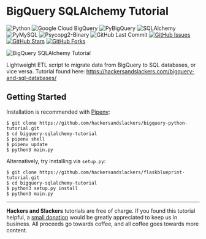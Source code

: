 # BigQuery SQLAlchemy Tutorial

![Python](https://img.shields.io/badge/Python-v3.7-blue.svg?logo=python&longCache=true&logoColor=white&colorB=5e81ac&style=flat-square&colorA=4c566a)
![Google Cloud BigQuery](https://img.shields.io/badge/Google--Cloud--BigQuery-v1.11.2-blue.svg?logo=Google&longCache=true&logoColor=white&colorB=5e81ac&style=flat-square&colorA=4c566a)
![PyBigQuery](https://img.shields.io/badge/PyBigQuery-v0.4.11-blue.svg?logo=Google&longCache=true&logoColor=white&colorB=5e81ac&style=flat-square&colorA=4c566a)
![SQLAlchemy](https://img.shields.io/badge/SQLAlchemy-v1.3.1-red.svg?longCache=true&style=flat-square&logo=scala&logoColor=white&colorA=4c566a&colorB=bf616a)
![PyMySQL](https://img.shields.io/badge/PyMySQL-v0.9.3-red.svg?longCache=true&style=flat-square&logo=mysql&logoColor=white&colorA=4c566a&colorB=bf616a)
![Psycopg2-Binary](https://img.shields.io/badge/Psycopg2--Binary-v2.8.4-red.svg?longCache=true&style=flat-square&logo=postgresql&logoColor=white&colorA=4c566a&colorB=bf616a)
![GitHub Last Commit](https://img.shields.io/github/last-commit/google/skia.svg?style=flat-square&colorA=4c566a&colorB=a3be8c)
[![GitHub Issues](https://img.shields.io/github/issues/hackersandslackers/bigquery-sqlalchemy-tutorial.svg?style=flat-square&colorA=4c566a&colorB=ebcb8b)](https://github.com/hackersandslackers/bigquery-python-tutorial/issues)
[![GitHub Stars](https://img.shields.io/github/stars/hackersandslackers/bigquery-sqlalchemy-tutorial.svg?style=flat-square&colorB=ebcb8b&colorA=4c566a)](https://github.com/hackersandslackers/bigquery-python-tutorial/stargazers)
[![GitHub Forks](https://img.shields.io/github/forks/hackersandslackers/bigquery-sqlalchemy-tutorial.svg?style=flat-square&colorA=4c566a&colorB=ebcb8b)](https://github.com/hackersandslackers/bigquery-python-tutorial/network)

![BigQuery SQLAlchemy Tutorial](https://res-5.cloudinary.com/hackers/image/upload/q_auto:best/v1/2019/11/bigquery-sql.jpg)

Lightweight ETL script to migrate data from BigQuery to SQL databases, or vice versa. Tutorial found here: https://hackersandslackers.com/bigquery-and-sql-databases/

## Getting Started

Installation is recommended with [Pipenv](https://pipenv-fork.readthedocs.io/en/latest/):

```shell
$ git clone https://github.com/hackersandslackers/bigquery-python-tutorial.git
$ cd bigquery-sqlalchemy-tutorial
$ pipenv shell
$ pipenv update
$ python3 main.py
```

Alternatively, try installing via `setup.py`:

```shell
$ git clone https://github.com/hackersandslackers/flaskblueprint-tutorial.git
$ cd bigquery-sqlalchemy-tutorial
$ python3 setup.py install
$ python3 main.py
```

-----

**Hackers and Slackers** tutorials are free of charge. If you found this tutorial helpful, a [small donation](https://www.buymeacoffee.com/hackersslackers) would be greatly appreciated to keep us in business. All proceeds go towards coffee, and all coffee goes towards more content.
